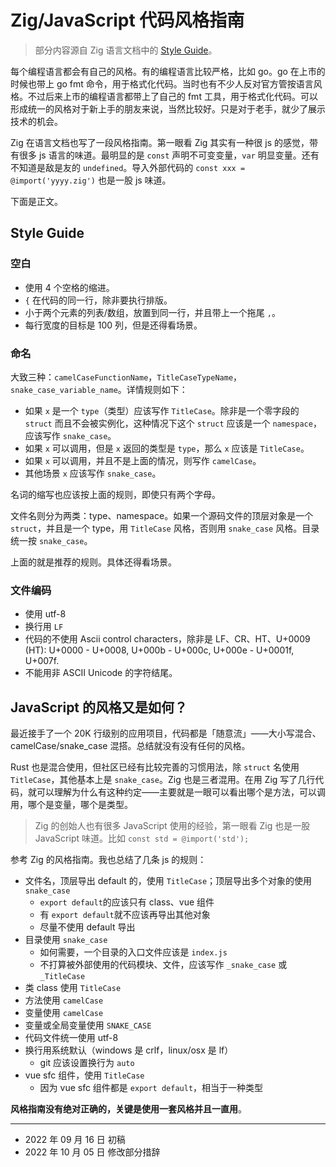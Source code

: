 # Zig/JavaScript 代码风格指南

> 部分内容源自 Zig 语言文档中的 [Style Guide][zig_style_guide]。

[zig_style_guide]: https://ziglang.org/documentation/0.9.0/#Style-Guide

每个编程语言都会有自己的风格。有的编程语言比较严格，比如 go。go 在上市的时候也带上 go fmt 命令，用于格式化代码。当时也有不少人反对官方管按语言风格。不过后来上市的编程语言都带上了自己的 fmt 工具，用于格式化代码。可以形成统一的风格对于新上手的朋友来说，当然比较好。只是对于老手，就少了展示技术的机会。

Zig 在语言文档也写了一段风格指南。第一眼看 Zig 其实有一种很 js 的感觉，带有很多 js 语言的味道。最明显的是 `const` 声明不可变变量，`var` 明显变量。还有不知道是敌是友的 `undefined`。导入外部代码的 `const xxx = @import('yyyy.zig')` 也是一股 js 味道。

下面是正文。

## Style Guide

### 空白

- 使用 4 个空格的缩进。
- `{` 在代码的同一行，除非要执行排版。
- 小于两个元素的列表/数组，放置到同一行，并且带上一个拖尾 `,`。
- 每行宽度的目标是 100 列，但是还得看场景。

### 命名

大致三种：`camelCaseFunctionName`，`TitleCaseTypeName`，`snake_case_variable_name`。详情规则如下：

- 如果 `x` 是一个 `type`（类型）应该写作 `TitleCase`。除非是一个零字段的 `struct` 而且不会被实例化，这种情况下这个 `struct` 应该是一个 `namespace`，应该写作 `snake_case`。
- 如果 `x` 可以调用，但是 `x` 返回的类型是 `type`，那么 `x` 应该是 `TitleCase`。
- 如果 `x` 可以调用，并且不是上面的情况，则写作 `camelCase`。
- 其他场景 `x` 应该写作 `snake_case`。

名词的缩写也应该按上面的规则，即使只有两个字母。

文件名则分为两类：type、namespace。如果一个源码文件的顶层对象是一个 `struct`，并且是一个 type，用 `TitleCase` 风格，否则用 `snake_case` 风格。目录统一按 `snake_case`。

上面的就是推荐的规则。具体还得看场景。

### 文件编码

- 使用 utf-8
- 换行用 `LF`
- 代码的不使用 Ascii control characters，除非是 LF、CR、HT、U+0009 (HT): U+0000 - U+0008, U+000b - U+000c, U+000e - U+0001f, U+007f.
- 不能用非 ASCII Unicode 的字符结尾。

## JavaScript 的风格又是如何？

最近接手了一个 20K 行级别的应用项目，代码都是「随意流」——大小写混合、camelCase/snake_case 混搭。总结就没有没有任何的风格。

Rust 也是混合使用，但社区已经有比较完善的习惯用法，除 `struct` 名使用 `TitleCase`，其他基本上是 `snake_case`。Zig 也是三者混用。在用 Zig 写了几行代码，就可以理解为什么有这种约定——主要就是一眼可以看出哪个是方法，可以调用，哪个是变量，哪个是类型。

> Zig 的创始人也有很多 JavaScript 使用的经验，第一眼看 Zig 也是一股 JavaScript 味道。比如 `const std = @import('std');`

参考 Zig 的风格指南。我也总结了几条 js 的规则：

- 文件名，顶层导出 default 的，使用 `TitleCase`；顶层导出多个对象的使用 `snake_case`
  - `export default`的应该只有 class、vue 组件
  - 有 `export default`就不应该再导出其他对象
  - 尽量不使用 default 导出
- 目录使用 `snake_case`
  - 如何需要，一个目录的入口文件应该是 `index.js`
  - 不打算被外部使用的代码模块、文件，应该写作 `_snake_case` 或 `_TitleCase`
- 类 class 使用 `TitleCase`
- 方法使用 `camelCase`
- 变量使用 `camelCase`
- 变量或全局变量使用 `SNAKE_CASE`
- 代码文件统一使用 utf-8
- 换行用系统默认（windows 是 crlf，linux/osx 是 lf）
  - git 应该设置换行为 `auto`
- vue sfc 组件，使用 `TitleCase`
  - 因为 vue sfc 组件都是 `export default`，相当于一种类型

**风格指南没有绝对正确的，关键是使用一套风格并且一直用**。

---

- 2022 年 09 月 16 日 初稿
- 2022 年 10 月 05 日 修改部分措辞
